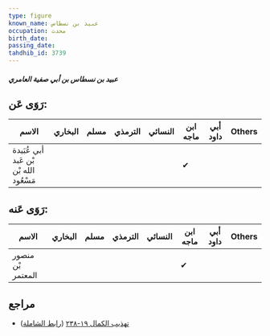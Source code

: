 ```yaml
---
type: figure
known_name: عبيد بن نسطاس
occupation: محدث
birth_date:
passing_date:
tahdhib_id: 3739
---
```

##### عبيد بن نسطاس بن أبي صفية العامري

## رَوَى عَن:
| الاسم                                  | البخاري | مسلم | الترمذي | النسائي | ابن ماجه | أبي داود | Others |
| -------------------------------------- | ------- | ---- | ------- | ------- | -------- | -------- | ------ |
| أبي عُبَيدة بْن عَبد الله بْن مَسْعُود |         |      |         |         | ✔        |          |        |
## رَوَى عَنه:
| الاسم             | البخاري | مسلم | الترمذي | النسائي | ابن ماجه | أبي داود | Others |
| ----------------- | ------- | ---- | ------- | ------- | -------- | -------- | ------ |
| منصور بْن المعتمر |         |      |         |         | ✔        |          |        |
## مراجع
- [تهذيب الكمال ١٩-٢٣٨](obsidian://open?vault=Tahdhib-al-Kamal&file=Figures/٣٧٣٩-عبيد%20بن%20نسطاس%20بن%20أبي%20صفية%20العامري) ([رابط الشاملة](https://shamela.ws/book/3722/9812))